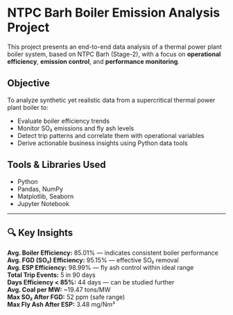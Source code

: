 # NTPC Barh Boiler Emission Analysis Project

This project presents an end-to-end data analysis of a thermal power plant boiler system, based on NTPC Barh (Stage-2), with a focus on **operational efficiency**, **emission control**, and **performance monitoring**.


##  Objective

To analyze synthetic yet realistic data from a supercritical thermal power plant boiler to:
- Evaluate boiler efficiency trends
- Monitor SO₂ emissions and fly ash levels
- Detect trip patterns and correlate them with operational variables
- Derive actionable business insights using Python data tools




## Tools & Libraries Used

- Python  
- Pandas, NumPy  
- Matplotlib, Seaborn  
- Jupyter Notebook

---

## 🔍 Key Insights

**Avg. Boiler Efficiency:** 85.01% — indicates consistent boiler performance  
**Avg. FGD (SO₂) Efficiency:** 95.15% — effective SO₂ removal  
**Avg. ESP Efficiency:** 98.99% — fly ash control within ideal range  
**Total Trip Events:** 5 in 90 days  
**Days Efficiency < 85%:** 44 days — can be studied further  
**Avg. Coal per MW:** ~19.47 tons/MW  
**Max SO₂ After FGD:** 52 ppm (safe range)  
**Max Fly Ash After ESP:** 3.48 mg/Nm³


